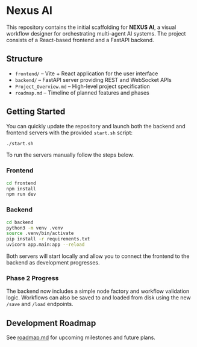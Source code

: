 # Nexus AI

This repository contains the initial scaffolding for **NEXUS AI**, a visual workflow designer for orchestrating multi-agent AI systems. The project consists of a React-based frontend and a FastAPI backend.

## Structure

- `frontend/` – Vite + React application for the user interface
- `backend/` – FastAPI server providing REST and WebSocket APIs
- `Project_Overview.md` – High-level project specification
- `roadmap.md` – Timeline of planned features and phases

## Getting Started

You can quickly update the repository and launch both the backend and
frontend servers with the provided `start.sh` script:

```bash
./start.sh
```

To run the servers manually follow the steps below.

### Frontend

```bash
cd frontend
npm install
npm run dev
```

### Backend

```bash
cd backend
python3 -m venv .venv
source .venv/bin/activate
pip install -r requirements.txt
uvicorn app.main:app --reload
```

Both servers will start locally and allow you to connect the frontend to the backend as development progresses.

### Phase 2 Progress

The backend now includes a simple node factory and workflow validation logic. Workflows can also be saved to and loaded from disk using the new `/save` and `/load` endpoints.

## Development Roadmap

See [roadmap.md](roadmap.md) for upcoming milestones and future plans.
